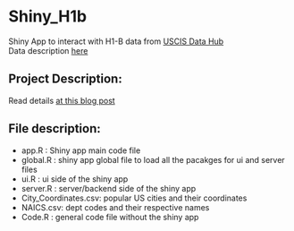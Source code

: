# Shiny_H1b
Shiny App to interact with H1-B data from [USCIS Data Hub](https://www.uscis.gov/h-1b-data-hub)  
Data description [here](https://www.uscis.gov/tools/reports-studies/understanding-our-h-1b-employer-data-hub)

## Project Description:
Read details [at this blog post](https://towardsdatascience.com/plotly-with-r-shiny-495f19f4aba3?source=email-5120c2f3f19-1577358081933-layerCake.autoLayerCakeWriterNotification-------------------------6471b704_c8c4_431b_bf5a_40d68373a439&sk=366de9b1ef5eb64033f262362e5b41f5.)

## File description:
- app.R : Shiny app main code file
- global.R : shiny app global file to load all the pacakges for ui and server files
- ui.R : ui side of the shiny app
- server.R : server/backend side of the shiny app
- City_Coordinates.csv: popular US cities and their coordinates
- NAICS.csv: dept codes and their respective names
- Code.R : general code file without the shiny app




